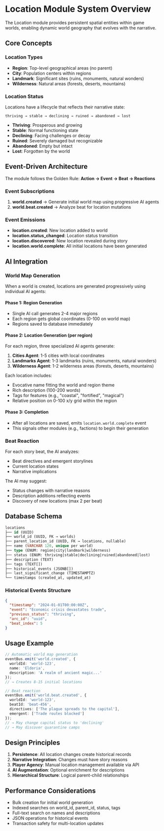 # Location Module System Overview

The Location module provides persistent spatial entities within game worlds, enabling dynamic world geography that evolves with the narrative.

## Core Concepts

### Location Types
- **Region**: Top-level geographical areas (no parent)
- **City**: Population centers within regions
- **Landmark**: Significant sites (ruins, monuments, natural wonders)
- **Wilderness**: Natural areas (forests, deserts, mountains)

### Location Status
Locations have a lifecycle that reflects their narrative state:
```
thriving → stable → declining → ruined → abandoned → lost
```

- **Thriving**: Prosperous and growing
- **Stable**: Normal functioning state
- **Declining**: Facing challenges or decay
- **Ruined**: Severely damaged but recognizable
- **Abandoned**: Empty but intact
- **Lost**: Forgotten by the world

## Event-Driven Architecture

The module follows the Golden Rule: **Action → Event → Beat → Reactions**

### Event Subscriptions
1. **world.created** → Generate initial world map using progressive AI agents
2. **world.beat.created** → Analyze beat for location mutations

### Event Emissions
- **location.created**: New location added to world
- **location.status_changed**: Location status transition
- **location.discovered**: New location revealed during story
- **location.world.complete**: All initial locations have been generated

## AI Integration

### World Map Generation
When a world is created, locations are generated progressively using individual AI agents:

#### Phase 1: Region Generation
- Single AI call generates 2-4 major regions
- Each region gets global coordinates (0-100 on world map)
- Regions saved to database immediately

#### Phase 2: Location Generation (per region)
For each region, three specialized AI agents generate:
1. **Cities Agent**: 1-5 cities with local coordinates
2. **Landmarks Agent**: 1-3 landmarks (ruins, monuments, natural wonders)
3. **Wilderness Agent**: 1-2 wilderness areas (forests, deserts, mountains)

Each location includes:
- Evocative name fitting the world and region theme
- Rich description (100-200 words)
- Tags for features (e.g., "coastal", "fortified", "magical")
- Relative position on 0-100 x/y grid within the region

#### Phase 3: Completion
- After all locations are saved, emits `location.world.complete` event
- This signals other modules (e.g., factions) to begin their generation

### Beat Reaction
For each story beat, the AI analyzes:
- Beat directives and emergent storylines
- Current location states
- Narrative implications

The AI may suggest:
- Status changes with narrative reasons
- Description additions reflecting events
- Discovery of new locations (max 2 per beat)

## Database Schema

```sql
locations
├── id (UUID)
├── world_id (UUID, FK → worlds)
├── parent_location_id (UUID, FK → locations, nullable)
├── name (VARCHAR 120, unique per world)
├── type (ENUM: region|city|landmark|wilderness)
├── status (ENUM: thriving|stable|declining|ruined|abandoned|lost)
├── description (TEXT)
├── tags (TEXT[])
├── historical_events (JSONB[])
├── last_significant_change (TIMESTAMPTZ)
└── timestamps (created_at, updated_at)
```

### Historical Events Structure
```json
{
  "timestamp": "2024-01-01T00:00:00Z",
  "event": "Economic crisis devastates trade",
  "previous_status": "thriving",
  "arc_id": "uuid",
  "beat_index": 5
}
```

## Usage Example

```typescript
// Automatic world map generation
eventBus.emit('world.created', {
  worldId: 'world-123',
  name: 'Eldoria',
  description: 'A realm of ancient magic...'
});
// → Creates 8-15 initial locations

// Beat reaction
eventBus.emit('world.beat.created', {
  worldId: 'world-123',
  beatId: 'beat-456',
  directives: ['The plague spreads to the capital'],
  emergent: ['Trade routes blocked']
});
// → May change capital status to 'declining'
// → May discover quarantine camps
```

## Design Principles

1. **Persistence**: All location changes create historical records
2. **Narrative Integration**: Changes must have story reasons
3. **Player Agency**: Manual location management available via API
4. **AI Augmentation**: Optional enrichment for descriptions
5. **Hierarchical Structure**: Logical parent-child relationships

## Performance Considerations

- Bulk creation for initial world generation
- Indexed searches on world_id, parent_id, status, tags
- Full-text search on names and descriptions
- JSON operations for historical events
- Transaction safety for multi-location updates